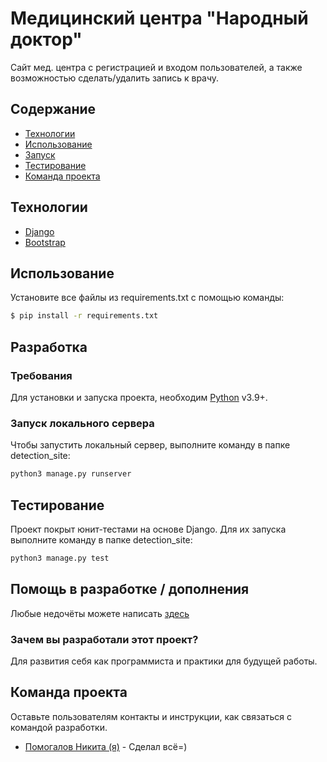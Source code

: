 # Медицинский центра "Народный доктор"
Сайт мед. центра с регистрацией и входом пользователей, а также возможностью сделать/удалить запись к врачу.

## Содержание
- [Технологии](#Технологии)
- [Использование](#Использование)
- [Запуск](#Запуск-локального-сервера)
- [Тестирование](#Тестирование)
- [Команда проекта](#Команда-проекта)

## Технологии
- [Django](https://www.djangoproject.com)
- [Bootstrap](https://getbootstrap.com)

## Использование


Установите все файлы из requirements.txt с помощью команды:
```sh
$ pip install -r requirements.txt
```

## Разработка

### Требования
Для установки и запуска проекта, необходим [Python](https://www.python.org) v3.9+.


### Запуск локального сервера
Чтобы запустить локальный сервер, выполните команду в папке detection_site:
```sh
python3 manage.py runserver
```

## Тестирование

Проект покрыт юнит-тестами на основе Django. Для их запуска выполните команду в папке detection_site:
```sh
python3 manage.py test
```

## Помощь в разработке / дополнения
Любые недочёты можете написать [здесь](https://t.me/KtoChoGd3)


### Зачем вы разработали этот проект?
Для развития себя как программиста и практики для будущей работы.


## Команда проекта
Оставьте пользователям контакты и инструкции, как связаться с командой разработки.

- [Помогалов Никита (я)](https://t.me/KtoChoGd3) - Сделал всё=)
